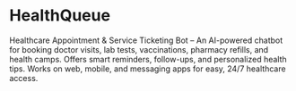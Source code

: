 # HealthQueue
Healthcare Appointment &amp; Service Ticketing Bot – An AI-powered chatbot for booking doctor visits, lab tests, vaccinations, pharmacy refills, and health camps. Offers smart reminders, follow-ups, and personalized health tips. Works on web, mobile, and messaging apps for easy, 24/7 healthcare access.
